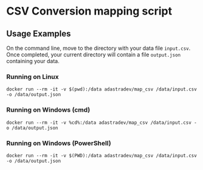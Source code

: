 # CSV Conversion mapping script

## Usage Examples
On the command line, move to the directory with your data file ```input.csv```. Once completed, your current directory will contain a file ```output.json``` containing your data.

### Running on Linux
```docker run --rm -it -v $(pwd):/data adastradev/map_csv /data/input.csv -o /data/output.json```

### Running on Windows (cmd)
```docker run --rm -it -v %cd%:/data adastradev/map_csv /data/input.csv -o /data/output.json```


### Running on Windows (PowerShell)
```docker run --rm -it -v $(PWD):/data adastradev/map_csv /data/input.csv -o /data/output.json```
